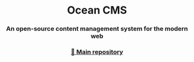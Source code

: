 <h1 align="center">Ocean CMS</h1>
<h3 align="center">An open-source content management system for the modern web</h3>
<h3 align="center"><a href="https://github.com/ocean-cms/ocean-cms">💾 Main repository</a></h3>

